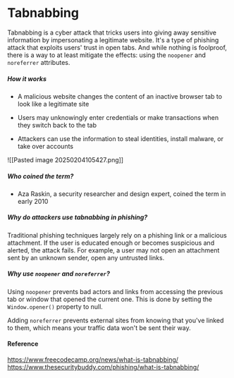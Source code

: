 # Tabnabbing

Tabnabbing is a cyber attack that tricks users into giving away sensitive information by impersonating a legitimate website. It's a type of phishing attack that exploits users' trust in open tabs. And while nothing is foolproof, there is a way to at least mitigate the effects: using the `noopener` and `noreferrer` attributes.

##### How it works 

- A malicious website changes the content of an inactive browser tab to look like a legitimate site

- Users may unknowingly enter credentials or make transactions when they switch back to the tab

- Attackers can use the information to steal identities, install malware, or take over accounts

![[Pasted image 20250204105427.png]]

##### Who coined the term? 

- Aza Raskin, a security researcher and design expert, coined the term in early 2010

##### Why do attackers use tabnabbing in phishing?

Traditional phishing techniques largely rely on a phishing link or a malicious attachment. If the user is educated enough or becomes suspicious and alerted, the attack fails. For example, a user may not open an attachment sent by an unknown sender, open any untrusted links.

##### Why use `noopener` and `noreferrer`?

Using `noopener` prevents bad actors and links from accessing the previous tab or window that opened the current one. This is done by setting the `Window.opener()` property to null.

Adding `noreferrer` prevents external sites from knowing that you've linked to them, which means your traffic data won't be sent their way.

#### Reference

https://www.freecodecamp.org/news/what-is-tabnabbing/
https://www.thesecuritybuddy.com/phishing/what-is-tabnabbing/
